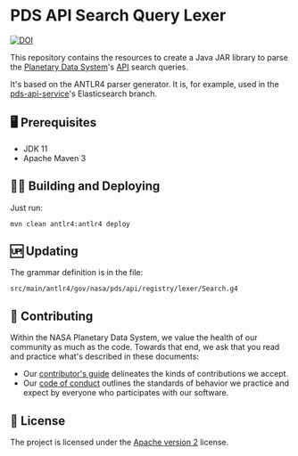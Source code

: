 # PDS API Search Query Lexer

[![DOI](https://zenodo.org/badge/DOI/10.5281/zenodo.5768845.svg)](https://doi.org/10.5281/zenodo.5768845)

This repository contains the resources to create a Java JAR library to parse the [Planetary Data System](https://pds.nasa.gov/)'s [API](https://github.com/NASA-PDS/pds-api) search queries.

It's based on the ANTLR4 parser generator. It is, for example, used in the [pds-api-service](https://github.com/NASA-PDS/pds-api-service)'s Elasticsearch branch.


## 🖥 Prerequisites

- JDK 11
- Apache Maven 3


## 👷‍♀️ Building and Deploying

Just run:

    mvn clean antlr4:antlr4 deploy
    
    
## 🆙 Updating

The grammar definition is in the file: 

    src/main/antlr4/gov/nasa/pds/api/registry/lexer/Search.g4


## 👥 Contributing

Within the NASA Planetary Data System, we value the health of our community as much as the code. Towards that end, we ask that you read and practice what's described in these documents:

-   Our [contributor's guide](https://github.com/NASA-PDS/.github/blob/main/CONTRIBUTING.md) delineates the kinds of contributions we accept.
-   Our [code of conduct](https://github.com/NASA-PDS/.github/blob/main/CODE_OF_CONDUCT.md) outlines the standards of behavior we practice and expect by everyone who participates with our software.


## 📃 License

The project is licensed under the [Apache version 2](LICENSE.md) license.
